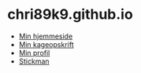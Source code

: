 # chri89k9.github.io

- [Min hjemmeside](hjemmeside/hjemmeside.html)
- [Min kageopskrift](hjemmeside/opskrift/opskrift.html)
- [Min profil](hjemmeside/profil/profil.html)
- [Stickman](stickboi)